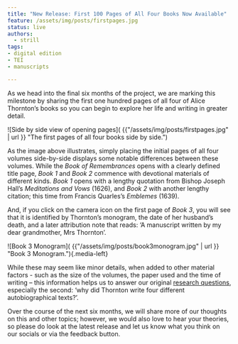 ```yaml
---
title: "New Release: First 100 Pages of All Four Books Now Available"
feature: /assets/img/posts/firstpages.jpg 
status: live
authors:
  - strill
tags:
- digital edition
- TEI
- manuscripts

---
```



As we head into the final six months of the project, we are marking this milestone by sharing the first one hundred pages of all four of Alice Thornton’s books so you can begin to explore her life and writing in greater detail. 

![Side by side view of opening pages]( {{"/assets/img/posts/firstpages.jpg" | url }} "The first pages of all four books side by side.")

As the image above illustrates, simply placing the initial pages of all four volumes side-by-side displays some notable differences between these volumes. While the *Book of Remembrances* opens with a clearly defined title page, *Book 1* and *Book 2* commence with devotional materials of different kinds. *Book 1* opens with a lengthy quotation from Bishop Joseph Hall’s *Meditations and Vows* (1626), and *Book 2* with another lengthy citation; this time from Francis Quarles’s *Emblemes* (1639).  

And, if you click on the camera icon on the first page of *Book 3*, you will see that it is identified by Thornton’s monogram, the date of her husband’s death, and a later attribution note that reads: ‘A manuscript written by my dear grandmother, Mrs Thornton’. 

![Book 3 Monogram]( {{"/assets/img/posts/book3monogram.jpg" | url }} "Book 3 Monogram."){.media-left}

While these may seem like minor details, when added to other material factors - such as the size of the volumes, the paper used and the time of writing – this information helps us to answer our original [research questions](https://thornton.kdl.kcl.ac.uk/about/), especially the second: ‘why did Thornton write four different autobiographical texts?’.

Over the course of the next six months, we will share more of our thoughts on this and other topics; however, we would also love to hear your theories, so please do look at the latest release and let us know what you think on our socials or via the feedback button. 

 
